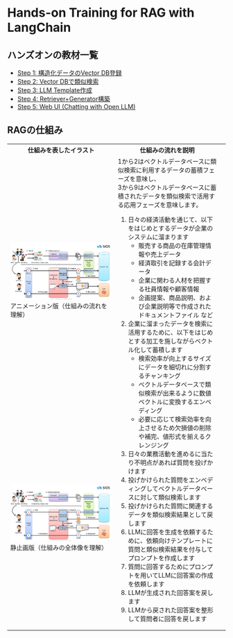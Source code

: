 # Hands-on Training for RAG with LangChain

## ハンズオンの教材一覧

- [Step 1: 構造化データのVector DB登録](./try-my-hand/lesson/rag-step01-excel_to_vectordb.ipynb)
- [Step 2: Vector DBで類似検索](./try-my-hand/lesson/rag-step02-search_from_vectordb.ipynb)
- [Step 3: LLM Template作成](./try-my-hand/lesson/rag-step03-llm_template.ipynb)
- [Step 4: Retriever+Generator構築](./try-my-hand/lesson/rag-step04-retriever_and_generator.ipynb)
- [Step 5: Web UI (Chatting with Open LLM)](./try-my-hand/lesson/rag-step05-web_ui_to_chat_with_llm.ipynb)

## RAGの仕組み

<table>
<tr><th>仕組みを表したイラスト</th><th>仕組みの流れを説明</th></tr>
<tr><td witdh="50%"><img src="./try-my-hand/image/rag-overview.gif"><br>アニメーション版（仕組みの流れを理解）</td><td witdh="50%" rowspan="2">1から2はベクトルデータベースに類似検索に利用するデータの蓄積フェーズを意味し、<br>3から9はベクトルデータベースに蓄積されたデータを類似検索で活用する応用フェーズを意味します。<ol><li>日々の経済活動を通じて、以下をはじめとするデータが企業のシステムに溜まります<ul><li>販売する商品の在庫管理情報や売上データ</li><li>経済取引を記録する会計データ</li><li>企業に関わる人材を把握する社員情報や顧客情報</li><li>企画提案、商品説明、および企業説明等で作成されたドキュメントファイル
など</li></ul></li><li>企業に溜まったデータを検索に活用するために、以下をはじめとする加工を施しながらベクトル化して蓄積します<ul><li>検索効率が向上するサイズにデータを細切れに分割するチャンキング</li><li>ベクトルデータベースで類似検索が出来るように数値ベクトルに変換するエンベディング</li><li>必要に応じて検索効率を向上させるため欠損値の削除や補完、値形式を揃えるクレンジング</li></ul></li><li>日々の業務活動を進めるに当たり不明点があれば質問を投げかけます</li><li>投げかけられた質問をエンベディングしてベクトルデータベースに対して類似検索します</li><li>投げかけられた質問に関連するデータを類似検索結果として戻します</li><li>LLMに回答を生成を依頼するために、依頼向けテンプレートに質問と類似検索結果を付与してプロンプトを作成します</li><li>質問に回答するためにプロンプトを用いてLLMに回答案の作成を依頼します</li><li>LLMが生成された回答案を戻します</li><li>LLMから戻された回答案を整形して質問者に回答を戻します</li></ol></td></tr>
<tr><td><img src="./try-my-hand/image/rag-overview.png"><br>静止画版（仕組みの全体像を理解）</td><td></td></tr>
</table>
